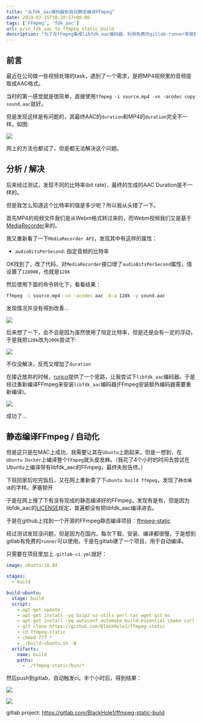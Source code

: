 ```yaml
---
title: "从fdk_aac编码器到自动静态编译FFmpeg"
date: 2019-07-15T10:20:57+08:00
tags: ['FFmpeg', 'fdk_aac']
url: p/in_fdk_aac_to_ffmpeg_static_build
description: "为了在FFmpeg集成libfdk_aac编码器，利用免费的gitlab-runner来做到自动静态编译FFmpeg"
---
```


## 前言

最近在公司做一些视频处理的task，遇到了一个需求，是把MP4视频里的音频提取成AAC格式。

当时的第一感觉就是很简单，直接使用`ffmpeg -i source.mp4 -vn -acodec copy sound.aac`就好。

但是发现这样是有问题的，其最终AAC的`duration`和MP4的`duration`完全不一样。如图:

![](/images/in_fdk_aac_to_ffmpeg_static_build/1.png)

网上的方法也都试了，但是都无法解决这个问题。

## 分析 / 解决

后来经过测试，发现不同的比特率(bit rate)，最终的生成的AAC Duration是不一样的。

但是我怎么知道这个比特率的值是多少呢？所以我从头缕了一下。

首先MP4的视频文件我们是从Webm格式转过来的，而Webm视频我们又是基于[MediaRecorder](https://developer.mozilla.org/zh-CN/docs/Web/API/MediaRecorder/MediaRecorder)来的。

我又重新看了一下`MediaRecorder API`，发现其中有这样的属性：

* `audioBitsPerSecond`: 指定音频的比特率

OK找到了，改了代码，对`MediaRecorder`接口增了`audioBitsPerSecond`属性，值设置了`128000`，也就是`128K`

然后使用下面的命令转化下，看看结果：

```bash
ffmpeg -i source.mp4 -vn -acodec aac -b:a 128k -y sound.aac
```

发现情况并没有得到改善...

![](/images/in_fdk_aac_to_ffmpeg_static_build/2.png)

后来想了一下，会不会是因为虽然使用了恒定比特率，但是还是会有一定的浮动，于是我把`128k`改为`200k`尝试下:

![](/images/in_fdk_aac_to_ffmpeg_static_build/3.png)

不仅没解决，反而又增加了`duration`

在接近放弃的时候，[rurico](https://github.com/rurico)提供了一个思路，让我尝试下`libfdk_aac`编码器。于是经过重新编译FFmpeg来安装`libfdk_aac`编码器(FFmpeg安装额外编码器需要重新编译)。

![](/images/in_fdk_aac_to_ffmpeg_static_build/4.png)

成功了...

## 静态编译FFmpeg / 自动化

但是这只是在MAC上成功，我需要让其在`Ubuntu`上跑起来，但是一想到，在`Ubuntu Docker`上编译整个`FFmpeg`就头皮发麻。（我花了4个小时的时间去尝试在Ubuntu上编译带有libfdk_aac的FFmpeg，最终失败告终。）

下班回家后吃完饭后，又在网上重新查了下`ubuntu build ffmpeg`，发现了`静态编译`的字样。茅塞顿开

于是在网上搜了下有没有现成的静态编译好的FFmpeg，发现有是有，但是因为libfdk_aac的[LICENSE](https://android.googlesource.com/platform/external/aac/+/master/NOTICE)规定，普遍都没有把libfdk_aac编译进去。

于是在github上找到一个开源的FFmpeg静态编译项目：[ffmpeg-static](https://github.com/zimbatm/ffmpeg-static)

经过测试发现没问题，但是因为在国内，每次下载、安装、编译都很慢，于是想到gitlab有免费的`runner`可以使用。于是在gitlab建了一个项目，用于自动编译。

只需要在项目里加上`.gitlab-ci.yml`就好：

```yml
image: ubuntu:18.04

stages:
  - build

build-ubuntu:
  stage: build
  script:
    - apt-get update
    - apt-get install -yq bzip2 xz-utils perl tar wget git bc
    - apt-get install -yq autoconf automake build-essential cmake curl frei0r-plugins-dev gawk libfontconfig-dev libfreetype6-dev libopencore-amrnb-dev libopencore-amrwb-dev libsdl2-dev libspeex-dev libtheora-dev libtool libva-dev libvdpau-dev libvo-amrwbenc-dev libvorbis-dev libwebp-dev libxcb1-dev libxcb-shm0-dev libxcb-xfixes0-dev libxvidcore-dev lsb-release pkg-config texi2html yasm
    - git clone https://github.com/BlackHole1/ffmpeg-static
    - cd ffmpeg-static
    - chmod 777 *
    - ./build-ubuntu.sh -B
  artifacts:
    name: build
    paths:
      - ./ffmpeg-static/bin/*
```

然后push到gitlab，自动触发ci。半个小时后，得到结果：

![](/images/in_fdk_aac_to_ffmpeg_static_build/5.png)

![](/images/in_fdk_aac_to_ffmpeg_static_build/6.png)

gitlab project: https://gitlab.com/BlackHole1/ffmpeg-static-build
